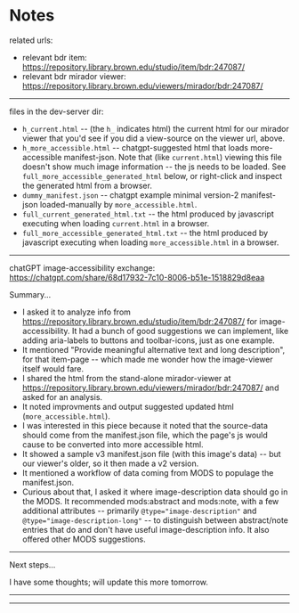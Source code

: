 # Notes

related urls:
- relevant bdr item: <https://repository.library.brown.edu/studio/item/bdr:247087/>
- relevant bdr mirador viewer: <https://repository.library.brown.edu/viewers/mirador/bdr:247087/>

---


files in the dev-server dir:
- `h_current.html` -- (the `h_` indicates html) the current html for our mirador viewer that you'd see if you did a view-source on the viewer url, above.
- `h_more_accessible.html` -- chatgpt-suggested html that loads more-accessible manifest-json. Note that (like `current.html`) viewing this file doesn't show much image information -- the js needs to be loaded. See `full_more_accessible_generated_html` below, or right-click and inspect the generated html from a browser.
- `dummy_manifest.json` -- chatgpt example minimal version-2 manifest-json loaded-manually by `more_accessible.html`.
- `full_current_generated_html.txt` -- the html produced by javascript executing when loading `current.html` in a browser.
- `full_more_accessible_generated_html.txt` -- the html produced by javascript executing when loading `more_accessible.html` in a browser. 

---


chatGPT image-accessibility exchange:
<https://chatgpt.com/share/68d17932-7c10-8006-b51e-1518829d8eaa>

Summary...
- I asked it to analyze info from <https://repository.library.brown.edu/studio/item/bdr:247087/> for image-accessibility. It had a bunch of good suggestions we can implement, like adding aria-labels to buttons and toolbar-icons, just as one example.
- It mentioned "Provide meaningful alternative text and long description", for that item-page -- which made me wonder how the image-viewer itself would fare.
- I shared the html from the stand-alone mirador-viewer at <https://repository.library.brown.edu/viewers/mirador/bdr:247087/> and asked for an analysis.
- It noted improvments and output suggested updated html (`more_accessible.html`).
- I was interested in this piece because it noted that the source-data should come from the manifest.json file, which the page's js would cause to be converted into more accessible html.
- It showed a sample v3 manifest.json file (with this image's data) -- but our viewer's older, so it then made a v2 version.
- It mentioned a workflow of data coming from MODS to populage the manifest.json.
- Curious about that, I asked it where image-description data should go in the MODS. It recommended mods:abstract and mods:note, with a few additional attributes -- primarily `@type="image-description"` and `@type="image-description-long"` -- to distinguish between abstract/note entries that do and don't have useful image-description info. It also offered other MODS suggestions.


---


Next steps...

I have some thoughts; will update this more tomorrow.

---
---
